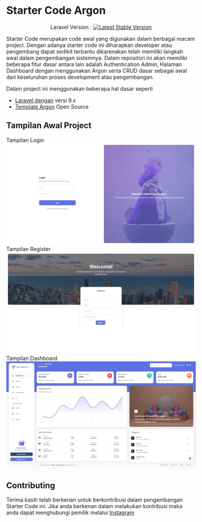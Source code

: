 
# Starter Code Argon

<p align="center">
Laravel Version : 
<a href="https://packagist.org/packages/laravel/framework"><img src="https://img.shields.io/packagist/v/laravel/framework" alt="Latest Stable Version"></a>
</p>

Starter Code merupakan code awal yang digunakan dalam berbagai macam project. Dengan adanya starter code ini diharapkan developer atau pengembang dapat sedikit terbantu dikarenakan telah memiliki langkah awal dalam pengembangan sistemnya. Dalam repositori ini akan memiliki beberapa fitur dasar antara lain adalah Authentication Admin, Halaman Dashboard dengan menggunakan Argon serta CRUD dasar sebagai awal dari keseluruhan proses development atau pengembangan.

Dalam project ini menggunakan beberapa hal dasar seperti 
- [Laravel dengan](https://laravel.com/docs/9.x/) versi 9.x
- [Template Argon](https://www.creative-tim.com/product/argon-dashboard) Open Source

## Tampilan Awal Project
Tampilan Login
![Tampilan Login](markdown_asset/login_jpg.jpeg)
Tampilan Register
![Tampilan Register](markdown_asset/Web%20capture_25-1-2023_13190_127.0.0.1.jpeg)
Tampilan Dashboard
![Tampilan Dashboard](markdown_asset/Web%20capture_25-1-2023_132032_127.0.0.1.jpeg)

## Contributing

Terima kasih telah berkenan untuk berkontribusi dalam pengembangan Starter Code ini. Jika anda berkenan dalam melakukan kontribusi maka anda dapat menghubungi pemilik melalui [Instagram](instagram.com/ehjohan12)